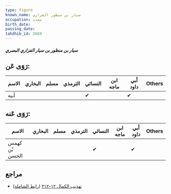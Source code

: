 ```yaml
---
type: figure
known_name: سيار بن منظور الفزاري
occupation: محدث
birth_date:
passing_date:
tahdhib_id: 2669
---
```

##### سيار بن منظور بن سيار الفزاري البصري

## رَوَى عَن:
| الاسم | البخاري | مسلم | الترمذي | النسائي | ابن ماجه | أبي داود | Others |
| ----- | ------- | ---- | ------- | ------- | -------- | -------- | ------ |
| أبيه  |         |      |         | ✔       |          | ✔        |        |
## رَوَى عَنه:
| الاسم          | البخاري | مسلم | الترمذي | النسائي | ابن ماجه | أبي داود | Others |
| -------------- | ------- | ---- | ------- | ------- | -------- | -------- | ------ |
| كهمس بْن الحسن |         |      |         | ✔       |          | ✔        |        |
## مراجع
- [تهذيب الكمال ١٢-٣١٢](obsidian://open?vault=Tahdhib-al-Kamal&file=Figures/٢٦٦٩-سيار%20بن%20منظور%20بن%20سيار%20الفزاري%20البصري) ([رابط الشاملة](https://shamela.ws/book/3722/6085))
